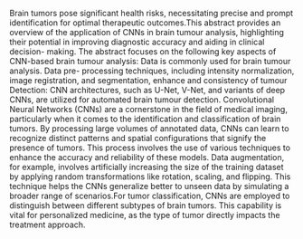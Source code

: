 Brain tumors pose significant health risks, necessitating precise and prompt identification for optimal therapeutic outcomes.This abstract provides an overview of the application of CNNs in brain tumour analysis, highlighting their potential in improving diagnostic accuracy and aiding in clinical decision- making. The abstract focuses on the following key aspects of CNN-based brain tumour analysis: Data is commonly used for brain tumour analysis. Data pre- processing techniques, including intensity normalization, image registration, and segmentation, enhance and consistency of tumour Detection: CNN architectures, such as U-Net, V-Net, and variants of deep CNNs, are utilized for automated brain tumour detection. Convolutional Neural Networks (CNNs) are a cornerstone in the field of medical imaging, particularly when it comes to the identification and classification of brain tumors. By processing large volumes of annotated data, CNNs can learn to recognize distinct patterns and spatial configurations that signify the presence of tumors. This process involves the use of various techniques to enhance the accuracy and reliability of these models. Data augmentation, for example, involves artificially increasing the size of the training dataset by applying random transformations like rotation, scaling, and flipping. This technique helps the CNNs generalize better to unseen data by simulating a broader range of scenarios.For tumor classification, CNNs are employed to distinguish between different subtypes of brain tumors. This capability is vital for personalized medicine, as the type of tumor directly impacts the treatment approach.
